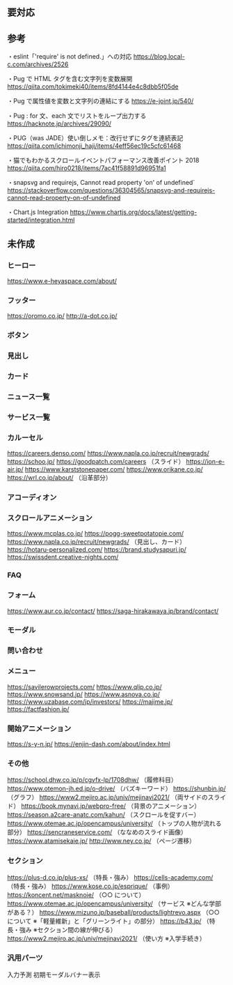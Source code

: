 ## 要対応

## 参考

・eslint「'require' is not defined.」への対応
https://blog.local-c.com/archives/2526

・Pug で HTML タグを含む文字列を変数展開
https://qiita.com/tokimeki40/items/8fd4144e4c8dbb5f05de

・Pug で属性値を変数と文字列の連結にする
https://e-joint.jp/540/

・Pug : for 文、each 文でリストをループ出力する
https://hacknote.jp/archives/29090/

・PUG（was JADE）使い倒しメモ：改行せずにタグを連続表記
https://qiita.com/ichimonji_haji/items/4eff56ec19c5cfc61468

・猫でもわかるスクロールイベントパフォーマンス改善ポイント 2018
https://qiita.com/hiro0218/items/7ac41f58891d96951fa1

・snapsvg and requirejs, Cannot read property 'on' of undefined`
https://stackoverflow.com/questions/36304565/snapsvg-and-requirejs-cannot-read-property-on-of-undefined

・Chart.js Integration
https://www.chartjs.org/docs/latest/getting-started/integration.html

## 未作成

### ヒーロー

https://www.e-heyaspace.com/about/

### フッター

https://oromo.co.jp/
http://a-dot.co.jp/

### ボタン

### 見出し

### カード

### ニュース一覧

### サービス一覧

### カルーセル

https://careers.denso.com/
https://www.napla.co.jp/recruit/newgrads/
https://schoo.jp/
https://goodpatch.com/careers （スライド）
https://ion-e-air.jp/
https://www.karststonepaper.com/
https://www.orikane.co.jp/
https://wrl.co.jp/about/ （沿革部分）

### アコーディオン

### スクロールアニメーション

https://www.mcplas.co.jp/
https://pogg-sweetpotatopie.com/
https://www.napla.co.jp/recruit/newgrads/ （見出し、カード）
https://hotaru-personalized.com/
https://brand.studysapuri.jp/
https://swissdent.creative-nights.com/

### FAQ

### フォーム

https://www.aur.co.jp/contact/
https://saga-hirakawaya.jp/brand/contact/

### モーダル

### 問い合わせ

### メニュー

https://savilerowprojects.com/
https://www.qlip.co.jp/
https://www.snowsand.jp/
https://www.asnova.co.jp/
https://www.uzabase.com/jp/investors/
https://majime.jp/
https://factfashion.jp/

### 開始アニメーション

https://s-y-n.jp/
https://enjin-dash.com/about/index.html

### その他

https://school.dhw.co.jp/p/cgvfx-lp/1708dhw/ （履修科目）
https://www.otemon-jh.ed.jp/o-drive/ （バズキーワード）
https://shunbin.jp/ （グラフ）
https://www2.mejiro.ac.jp/univ/mejinavi2021/ （両サイドのスライド）
https://book.mynavi.jp/webpro-free/ （背景のアニメーション）
https://season.a2care-anatc.com/kahun/ （スクロールを促すバー）
https://www.otemae.ac.jp/opencampus/university/ （トップの人物が流れる部分）
https://sencraneservice.com/ （ななめのスライド画像）
https://www.atamisekaie.jp/
http://www.ney.co.jp/ （ページ遷移）

### セクション

https://plus-d.co.jp/plus-xs/ （特長・強み）
https://cells-academy.com/ （特長・強み）
https://www.kose.co.jp/esprique/ （事例）
https://koncent.net/masknoie/ （○○ について）
https://www.otemae.ac.jp/opencampus/university/ （サービス ※どんな学部がある？）
https://www.mizuno.jp/baseball/products/lightrevo.aspx （○○ について ※「軽量維新」と「グリーンライト」の部分）
https://b43.jp/ （特長・強み ※セクション間の線が伸びる）
https://www2.mejiro.ac.jp/univ/mejinavi2021/ （使い方 ※入学手続き）

### 汎用パーツ

入力予測
初期モーダルバナー表示
